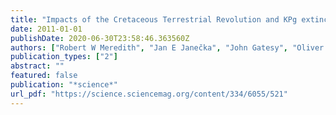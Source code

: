 ```yaml
---
title: "Impacts of the Cretaceous Terrestrial Revolution and KPg extinction on mammal diversification"
date: 2011-01-01
publishDate: 2020-06-30T23:58:46.363560Z
authors: ["Robert W Meredith", "Jan E Janečka", "John Gatesy", "Oliver A Ryder", "Colleen A Fisher", "Emma C Teeling", "Alisha Goodbla", "Eduardo Eizirik", "Taiz LL Simão", "Tanja Stadler", " others"]
publication_types: ["2"]
abstract: ""
featured: false
publication: "*science*"
url_pdf: "https://science.sciencemag.org/content/334/6055/521"
---
```


